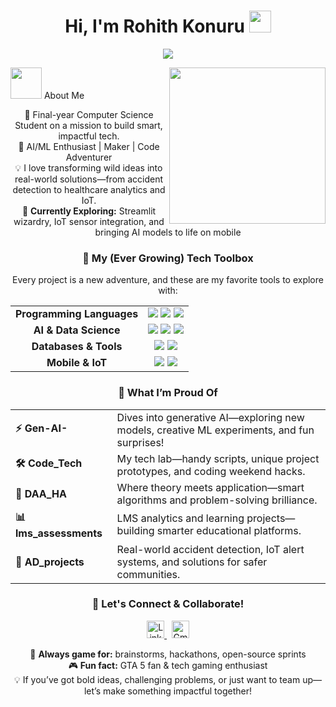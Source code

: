 <h1 align="center"><b>Hi, I'm Rohith Konuru</b> <img src="https://media.giphy.com/media/hvRJCLFzcasrR4ia7z/giphy.gif" width="35"></h1> <p align="center"> <a href="https://github.com/DenverCoder1/readme-typing-svg"><img src="https://readme-typing-svg.herokuapp.com?font=Time+New+Roman&color=cyan&size=25&center=true&vCenter=true&width=600&height=100&lines=Namaste!+Welcome+to+my+GitHub.;AI/ML+Explorer+and+Problem+Solver.;Final+Year+CS+Student.;Android+Dev+and+IoT+Tinkerer.;Always+learning+new+techs..<3"></a> </p>
<picture><img src="https://github.com/DenverCoder1/DenverCoder1/raw/main/assets/mdImages/about_me.gif" width="50px"></picture> About Me
<picture> <img align="right" src="https://github.com/DenverCoder1/DenverCoder1/raw/main/assets/mdImages/Right_Side.gif" width="250px"></picture>
<p align="center"> 🚀 Final-year Computer Science Student on a mission to build smart, impactful tech.<br/> 🤖 AI/ML Enthusiast | Maker | Code Adventurer<br/> 💡 I love transforming wild ideas into real-world solutions—from accident detection to healthcare analytics and IoT.<br/> 🌱 <b>Currently Exploring:</b> Streamlit wizardry, IoT sensor integration, and bringing AI models to life on mobile </p> <h3 align="center">🔧 My (Ever Growing) Tech Toolbox</h3> <p align="center"> Every project is a new adventure, and these are my favorite tools to explore with: </p> <table align="center" width="80%"> <tr> <td align="center"><strong>Programming Languages</strong></td> <td align="center"> <img src="https://img.shields.io/badge/Python-3776AB?style=for-the-badge&logo=python&logoColor=white"/> <img src="https://img.shields.io/badge/Java-ED8B00?style=for-the-badge&logo=openjdk&logoColor=white"/> <img src="https://img.shields.io/badge/C++-00599C?style=for-the-badge&logo=cplusplus&logoColor=white"/> </td> </tr> <tr> <td align="center"><strong>AI & Data Science</strong></td> <td align="center"> <img src="https://img.shields.io/badge/TensorFlow-FF6F00?style=for-the-badge&logo=tensorflow&logoColor=white"/> <img src="https://img.shields.io/badge/scikit--learn-F7931E?style=for-the-badge&logo=scikit-learn&logoColor=white"/> <img src="https://img.shields.io/badge/Streamlit-FF4B4B?style=for-the-badge&logo=streamlit&logoColor=white"/> </td> </tr> <tr> <td align="center"><strong>Databases & Tools</strong></td> <td align="center"> <img src="https://img.shields.io/badge/MySQL-4479A1?style=for-the-badge&logo=mysql&logoColor=white"/> <img src="https://img.shields.io/badge/GitHub-181717?style=for-the-badge&logo=github&logoColor=white"/> </td> </tr> <tr> <td align="center"><strong>Mobile & IoT</strong></td> <td align="center"> <img src="https://img.shields.io/badge/Android%20Studio-3DDC84?style=for-the-badge&logo=android-studio&logoColor=white"/> <img src="https://img.shields.io/badge/ESP32-black?style=for-the-badge&logo=esp32&logoColor=white"/> </td> </tr> </table>
<h3 align="center"> 

<h3 align="center">🌟 What I’m Proud Of</h3>

<table align="center">
  <tr>
    <td><b>⚡ Gen-AI-</b></td>
    <td>Dives into generative AI—exploring new models, creative ML experiments, and fun surprises!</td>
  </tr>
  <tr>
    <td><b>🛠️ Code_Tech</b></td>
    <td>My tech lab—handy scripts, unique project prototypes, and coding weekend hacks.</td>
  </tr>
  <tr>
    <td><b>🧠 DAA_HA</b></td>
    <td>Where theory meets application—smart algorithms and problem-solving brilliance.</td>
  </tr>
  <tr>
    <td><b>📊 lms_assessments</b></td>
    <td>LMS analytics and learning projects—building smarter educational platforms.</td>
  </tr>
  <tr>
    <td><b>🚦 AD_projects</b></td>
    <td>Real-world accident detection, IoT alert systems, and solutions for safer communities.</td>
  </tr>
</table>

<h3 align="center">🤝 Let's Connect & Collaborate!</h3>

<p align="center">
  <a href="https://www.linkedin.com/in/konuru-rohith-8b4aa4286/" target="_blank">
    <img src="https://img.icons8.com/color/48/000000/linkedin.png" width="28" alt="LinkedIn"/>
  </a>
  &nbsp;
  <a href="mailto:Rohithkonuru9@gmail.com" target="_blank">
    <img src="https://img.icons8.com/color/48/000000/gmail-new.png" width="28" alt="Gmail"/>
  </a>
</p>

<p align="center">
  🔗 <b>Always game for:</b> brainstorms, hackathons, open-source sprints <br>
  🎮 <b>Fun fact:</b> GTA 5 fan & tech gaming enthusiast <br>
  💡 If you’ve got bold ideas, challenging problems, or just want to team up—let’s make something impactful together!
</p>
